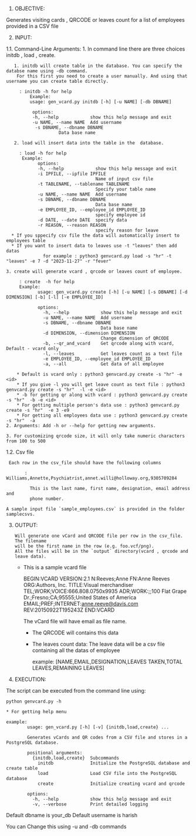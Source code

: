 1. OBJECTIVE:

Generates visiting cards , QRCODE or leaves count for a list of employees provided in a CSV
file


2. INPUT:

1.1. Command-Line Arguments:
    1. In command line there are three choices initdb , load , create.
       
       1. initdb will create table in the database. You can specify the databse name using -db command.
        For this first you need to create a user manually. And using that username you can create table directly.
         
         : initdb -h for help  
             Example:
             usage: gen_vcard.py initdb [-h] [-u NAME] [-db DBNAME]

              options:
              -h, --help            show this help message and exit
              -u NAME, --name NAME  Add username
               -s DBNAME, --dbname DBNAME
                        Data base name

       2. load will insert data into the table in the  database.
         
         : load -h for help
          Example:
                options:
                -h, --help            show this help message and exit
                -i IPFILE, --ipfile IPFILE
                                      Name of input csv file
                -t TABLENAME, --tablename TABLENAME
                                      Specify your table name
                -u NAME, --name NAME  Add username
                -s DBNAME, --dbname DBNAME
                                      Data base name
                -e EMPLOYEE_ID, --employee_id EMPLOYEE_ID
                                      specify employee id
                -d DATE, --date DATE  specify data
                -r REASON, --reason REASON
                                      specify reason for leave
      * If you sppecify csv file the data will automatically insert to employees table
      * If you want to insert data to leaves use -t "leaves" then add datas 
                  for example : python3 genvcard.py load -s "hr" -t "leaves" -e 7 -d "2023-11-27" -r "fever"

    3. create will generate vcard , qrcode or leaves count of employee.
         
         : create  -h for help
         Example:
                usage: gen_vcard.py create [-h] [-u NAME] [-s DBNAME] [-d DIMENSION] [-b] [-l] [-e EMPLOYEE_ID]

                options:
                  -h, --help            show this help message and exit
                  -u NAME, --name NAME  Add username
                  -s DBNAME, --dbname DBNAME
                                        Data base name
                  -d DIMENSION, --dimension DIMENSION
                                        Change dimension of QRCODE
                  -b, --qr_and_vcard    Get qrcode along with vcard, Default - vcard only
                  -l, --leaves          Get leaves count as a text file
                  -e EMPLOYEE_ID, --employee_id EMPLOYEE_ID
                  -a, --all             Get data of all employee

        * Default is vcard only : python3 genvcard.py create -s "hr" -e <id>
        * If you give -l you will get leave count as text file : python3 genvcard.py create -s "hr"  -l -e <id>
        * -b for getting qr along with vcard : python3 genvcard.py create -s "hr"  -b -e <id>
        * For getting multiple person's data use : python3 genvcard.py create -s "hr"  -e 3 -e9 
        * For getting all employees data use : python3 genvcard.py create -s "hr"  -a
    2. Arguments: Add -h or --help for getting new arguments.
    
    3. For customizing qrcode size, it will only take numeric characters from 100 to 500
    
1.2. Csv file

     Each row in the csv_file should have the following columns

           : Williams,Annette,Psychiatrist,annet.willi@holloway.org,9305709284

             This is the last name, first name, designation, email address and
             phone number. 

    A sample input file `sample_employees.csv` is provided in the folder samplecsvs.


3. OUTPUT:

       Will generate one vCard and QRCODE file per row in the csv_file. The filename
       will be the first name in the row (e.g. foo.vcf/png). 
       All the files will be in the `output` directory(vcard , qrcode and leave data).

      * This is a sample vcard file
        
        BEGIN:VCARD
        VERSION:2.1
        N:Reeves;Anne
        FN:Anne Reeves
        ORG:Authors, Inc.
        TITLE:Visual merchandiser
        TEL;WORK;VOICE:666.808.0750x9935
        ADR;WORK:;;100 Flat Grape Dr.;Fresno;CA;95555;United States of America
        EMAIL;PREF;INTERNET:anne.reeve@davis.com
        REV:20150922T195243Z
        END:VCARD

        The vCard file will have email as file name.
        
        * The QRCODE will contains this data

        * The leaves count data:
          The leave data will be a csv file containing all the datas of employee

          example:   [NAME,EMAIL,DESIGNATION,LEAVES TAKEN,TOTAL LEAVES,REMAINING LEAVES]

4. EXECUTION:

The script can be executed from the command line using:
 
    python genvcard.py -h
    
    * For getting help menu
    
    example:  
            usage: gen_vcard.py [-h] [-v] {initdb,load,create} ...

            Generates vCards and QR codes from a CSV file and stores in a PostgreSQL database.

            positional arguments:
              {initdb,load,create}  Subcommands
                initdb              Initialize the PostgreSQL database and create table
                load                Load CSV file into the PostgreSQL database
                create              Initialize creating vcard and qrcode

            options:
              -h, --help            show this help message and exit
              -v, --verbose         Print detailed logging

Default dbname is your_db 
Default username is harish

You can Change this using -u and -db commands